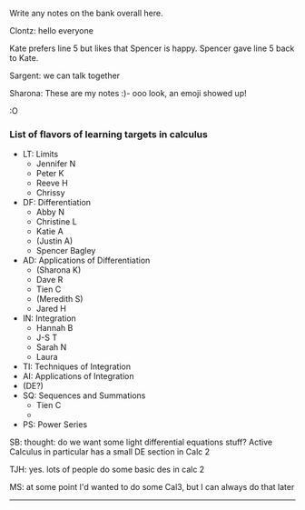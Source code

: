 Write any notes on the bank overall here.

Clontz: hello everyone

Kate prefers line 5 but likes that Spencer is happy.
Spencer gave line 5 back to Kate.

Sargent: we can talk together

Sharona: These are my notes :)- ooo look, an emoji showed up!

:O

### List of flavors of learning targets in calculus

- LT: Limits
  - Jennifer N
  - Peter K
  - Reeve H
  - Chrissy 
- DF: Differentiation
  - Abby N
  - Christine L
  - Katie A
  - (Justin A)
  - Spencer Bagley
- AD: Applications of Differentiation
  - (Sharona K)
  - Dave R
  - Tien C
  - (Meredith S)
  - Jared H
- IN: Integration
  - Hannah B
  - J-S T
  - Sarah N
  - Laura
- TI: Techniques of Integration
- AI: Applications of Integration
- (DE?)
- SQ: Sequences and Summations
  - Tien C
  - 
- PS: Power Series

SB: thought: do we want some light differential equations stuff? Active Calculus in particular has a small DE section in Calc 2

TJH: yes. lots of people do some basic des in calc 2

MS: at some point I'd wanted to do some Cal3, but I can always do that later
****